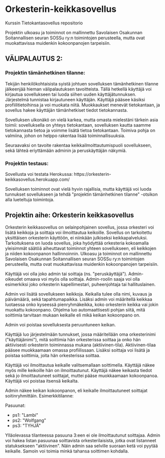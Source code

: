 # Orkesterin-keikkasovellus
Kurssin Tietokantasovellus repositorio

Projektin ulkoasu ja toiminnot on mallinnettu Savolaisen Osakunnan Soitannallisen seuran SOSSu ry:n toimintojen perusteella, mutta ovat muokattavissa muidenkin kokoonpanojen tarpeisiin.

<h2>VÄLIPALAUTUS 2:</h2>

<h3>Projektin tämänhetkinen tilanne:</h3>

Tekijän henkilökohtaisista syistä johtuen sovelluksen tämänhetkinen tilanne jälkeenjää hieman välipalautuksen tavoitteista. Tällä hetkellä käyttäjä voi kirjautua sovellukseen tai luoda siihen uuden käyttäjätunnuksen. Järjestelmä tunnistaa kirjautuneen käyttäjän. Käyttäjä pääsee käsiksi profiilitietoihinsa ja voi muokata niitä. Muokkaukset menevät tietokantaan, ja sovellus hakee käyttäjän tämänhetkiset tiedot tietokannasta.

Sovelluksen ulkonäkö on vielä karkea, mutta omasta mielestäni tärkein asia toimii: sovelluksella on yhteys tietokantaan, sovelluksen kautta saamme tietokannasta tietoa ja voimme lisätä tietoa tietokantaan. Toimiva pohja on valmiina, johon on helppo rakentaa lisää toiminnallisuuksia.

Seuraavaksi on tavoite rakentaa keikkailmoittautumispuoli sovellukseen, sekä lähteä eriyttämään adminin ja peruskäyttäjän näkymiä. 

<h3>Projektin testaus:</h3>
Sovellusta voi testata Herokussa: https://orkesterin-keikkasovellus.herokuapp.com/
<br>

Sovelluksen toiminnot ovat vielä hyvin rajallisia, mutta käyttäjä voi luoda tunnukset sovellukseen ja tehdä "projektin tämänhetkinen tilanne" -otsikon alla lueteltuja toimintoja.

<h2>Projektin aihe: Orkesterin keikkasovellus</h2>

Orkesterin keikkasovellus on selainpohjainen sovellus, jossa orkesteri voi lisätä keikkoja ja soittaja voi ilmoittautua keikoille. Sovellus on tarkoitettu yksittäisen orkesterin käyttöön, ei niinkään julkiseksi keikkapalveluksi. Tarkoituksena on luoda sovellus, joka hyödyttää orkesteria kokoamalla yleisimmät säätöä aiheuttavat toiminnot yhteen sovellukseen, eli keikkojen ja niiden kokoonpanon hallinnoinnin. Ulkoasu ja toiminnot on mallinnettu Savolaisen Osakunnan Soitannallisen seuran SOSSu ry:n toimintojen perusteella, mutta ovat muokattavissa muidenkin kokoonpanojen tarpeisiin.

Käyttäjä voi olla joko admin tai soittaja (ns. "peruskäyttäjä"). Admin-oikeudet omaava voi myös olla soittaja. Admin-roolin saaja voi olla esimerkiksi joko orkesterin kapellimestari, puheenjohtaja tai hallituslainen.

Admin voi lisätä sovellukseen keikkoja. Keikalla tulee olla nimi, kuvaus ja päivämäärä, sekä tapahtumapaikka. Lisäksi admin voi määritellä keikkaa luotaessa onko kyseessä pienryhmäkeikka, koko orkesterin keikka vai jokin muokattu kokoonpano. Ohjelma luo automaattisesti pohjan siitä, mitä soittimia tarvitaan mukaan keikalle eli mikä keikan kokoonpano on. 

Admin voi poistaa sovelluksesta peruuntuneen keikan. 

Käyttäjä luo järjestelmään tunnukset, jossa määritellään oma orkesterinimi ("käyttäjänimi"), mitä soittimia hän orkesterissa soittaa ja onko hän aktiivisesti orkesterin toiminnassa mukana (aktiivinen-tila). Aktiivinen-tilaa pääsee muokkaamaan omassa profiilissaan. Lisäksi soittaja voi lisätä ja poistaa soittimia, joita hän orkesterissa soittaa. 

Käyttäjä voi ilmoittautua keikalle valitsemallaan soittimella. Käyttäjä näkee myös mille keikoille hän on ilmoittautunut. Käyttäjä näkee keikasta tiedot sekä jo ilmoittautuneet soittajat, muttei pääse muokkaamaan kokoonpanoa. Käyttäjä voi poistaa itsensä keikalta. 


Admin näkee keikan kokoonpanon, eli keikalle ilmoittautuneet soittajat soitinryhmittäin. Esimerkkitilanne:<br>

Pasuunat: <br>
  * ps1: "Lambi"
  * ps2: "Wolfgang"
  * ps3: "TYHJÄ"

Ylläolevassa tilanteessa pasuuna 3:een ei ole ilmoittautunut soittajaa. Admin voi hakea listan pasuunaa soittavista orkesterilaisista, jotka ovat listanneet statuksekseen "aktiivinen". Näin admin saa selville suoraan ketä voi pyytää keikalle. Samoin voi toimia minkä tahansa soittimen kohdalla.
